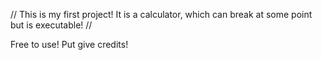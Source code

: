 // This is my first project! It is a calculator, which can break at some point but is executable! //

Free to use! Put give credits!
